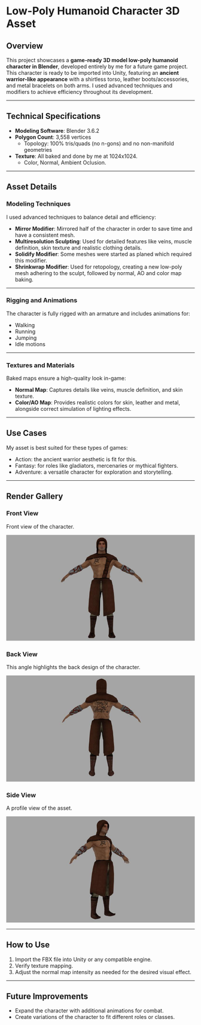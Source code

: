 # Low-Poly Humanoid Character 3D Asset

## Overview

This project showcases a **game-ready 3D model low-poly humanoid character in Blender**, developed entirely by me for a future game project.  
This character is ready to be imported into Unity, featuring an **ancient warrior-like appearance** with a shirtless torso, leather boots/accessories, and metal bracelets on both arms. I used advanced techniques and modifiers to achieve efficiency throughout its development.

---

## Technical Specifications

- **Modeling Software**: Blender 3.6.2
- **Polygon Count**: 3,558 vertices
  - Topology: 100% tris/quads (no n-gons) and no non-manifold geometries
- **Texture**: All baked and done by me at 1024x1024.
  - Color, Normal, Ambient Oclusion.

---

## Asset Details

### Modeling Techniques

I used advanced techniques to balance detail and efficiency:

- **Mirror Modifier**: Mirrored half of the character in order to save time and have a consistent mesh.  
- **Multiresolution Sculpting**: Used for detailed features like veins, muscle definition, skin texture and realistic clothing details.  
- **Solidify Modifier**: Some meshes were started as planed which required this modifier. 
- **Shrinkwrap Modifier**: Used for retopology, creating a new low-poly mesh adhering to the sculpt, followed by normal, AO and color map baking.

---

### Rigging and Animations

The character is fully rigged with an armature and includes animations for:  

- Walking  
- Running  
- Jumping  
- Idle motions  

---

### Textures and Materials

Baked maps ensure a high-quality look in-game:

- **Normal Map**: Captures details like veins, muscle definition, and skin texture.  
- **Color/AO Map**: Provides realistic colors for skin, leather and metal, alongside correct simulation of lighting effects.

---

## Use Cases

My asset is best suited for these types of games:

- Action: the ancient warrior aesthetic is fit for this.
- Fantasy: for roles like gladiators, mercenaries or mythical fighters.
- Adventure: a versatile character for exploration and storytelling.

---

## Render Gallery

### Front View  
Front view of the character.

![Front View](Renders/FrontView.jpg)

### Back View  
This angle highlights the back design of the character.

![Back View](Renders/BackView.jpg)

### Side View  
A profile view of the asset.

![Side View](Renders/SideView.jpg)

---

## How to Use

1. Import the FBX file into Unity or any compatible engine.  
2. Verify texture mapping.  
3. Adjust the normal map intensity as needed for the desired visual effect.

---

## Future Improvements

- Expand the character with additional animations for combat.  
- Create variations of the character to fit different roles or classes.  
